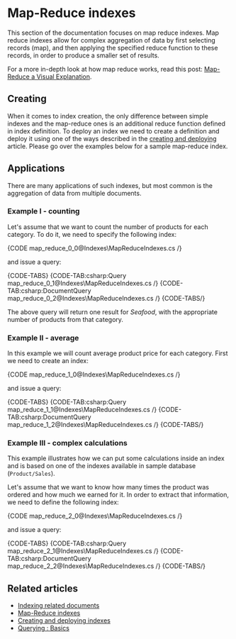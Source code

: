 # Map-Reduce indexes

This section of the documentation focuses on map reduce indexes. Map reduce indexes allow for complex aggregation of data by first selecting records (map), and then applying the specified reduce function to these records, in order to produce a smaller set of results.

For a more in-depth look at how map reduce works, read this post: [Map-Reduce a Visual Explanation](https://ayende.com/blog/4435/map-reduce-a-visual-explanation).

## Creating

When it comes to index creation, the only difference between simple indexes and the map-reduce ones is an additional reduce function defined in index definition. To deploy an index we need to create a definition and deploy it using one of the ways described in the [creating and deploying](../indexes/creating-and-deploying) article. Please go over the examples below for a sample map-reduce index.

## Applications

There are many applications of such indexes, but most common is the aggregation of data from multiple documents.

### Example I - counting

Let's assume that we want to count the number of products for each category. To do it, we need to specify the following index:

{CODE map_reduce_0_0@Indexes\MapReduceIndexes.cs /}

and issue a query:

{CODE-TABS}
{CODE-TAB:csharp:Query map_reduce_0_1@Indexes\MapReduceIndexes.cs /}
{CODE-TAB:csharp:DocumentQuery map_reduce_0_2@Indexes\MapReduceIndexes.cs /}
{CODE-TABS/}

The above query will return one result for _Seafood_, with the appropriate number of products from that category.

### Example II - average

In this example we will count average product price for each category. First we need to create an index:

{CODE map_reduce_1_0@Indexes\MapReduceIndexes.cs /}

and issue a query:

{CODE-TABS}
{CODE-TAB:csharp:Query map_reduce_1_1@Indexes\MapReduceIndexes.cs /}
{CODE-TAB:csharp:DocumentQuery map_reduce_1_2@Indexes\MapReduceIndexes.cs /}
{CODE-TABS/}

### Example III - complex calculations

This example illustrates how we can put some calculations inside an index and is based on one of the indexes available in sample database (`Product/Sales`).

Let's assume that we want to know how many times the product was ordered and how much we earned for it. In order to extract that information, we need to define the following index:

{CODE map_reduce_2_0@Indexes\MapReduceIndexes.cs /}

and issue a query:

{CODE-TABS}
{CODE-TAB:csharp:Query map_reduce_2_1@Indexes\MapReduceIndexes.cs /}
{CODE-TAB:csharp:DocumentQuery map_reduce_2_2@Indexes\MapReduceIndexes.cs /}
{CODE-TABS/}

## Related articles

- [Indexing related documents](../indexes/indexing-related-documents)
- [Map-Reduce indexes](../indexes/map-reduce-indexes)
- [Creating and deploying indexes](../indexes/creating-and-deploying)
- [Querying : Basics](../indexes/querying/basics)

